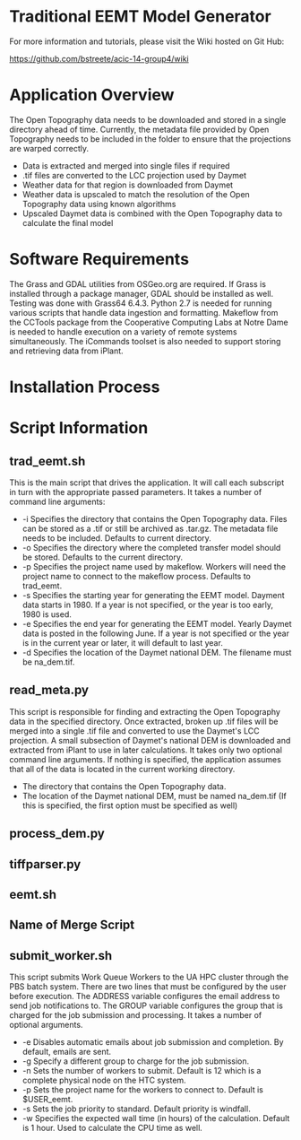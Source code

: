 Traditional EEMT Model Generator
==============

For more information and tutorials, please visit the Wiki hosted on Git Hub:

https://github.com/bstreete/acic-14-group4/wiki


# Application Overview

The Open Topography data needs to be downloaded and stored in a single directory ahead of time. Currently, the metadata file provided by Open Topography needs to be included in the folder to ensure that the projections are warped correctly. 

* Data is extracted and merged into single files if required
* .tif files are converted to the LCC projection used by Daymet
* Weather data for that region is downloaded from Daymet 
* Weather data is upscaled to match the resolution of the Open Topography data using known algorithms
* Upscaled Daymet data is combined with the Open Topography data to calculate the final model


# Software Requirements

The Grass and GDAL utilities from OSGeo.org are required. If Grass is installed through a package manager, GDAL should be installed as well. Testing was done with Grass64 6.4.3. Python 2.7 is needed for running various scripts that handle data ingestion and formatting. Makeflow from the CCTools package from the Cooperative Computing Labs at Notre Dame is needed to handle execution on a variety of remote systems simultaneously. The iCommands toolset is also needed to support storing and retrieving data from iPlant. 

# Installation Process

# Script Information

trad_eemt.sh
----

This is the main script that drives the application. It will call each subscript in turn with the appropriate passed parameters. It takes a number of command line arguments:

* -i 	Specifies the directory that contains the Open Topography data. Files can be stored as a .tif or still be archived as .tar.gz. The metadata file needs to be included. Defaults to current directory.
* -o 	Specifies the directory where the completed transfer model should be stored. Defaults to the current directory.
* -p 	Specifies the project name used by makeflow. Workers will need the project name to connect to the makeflow process. Defaults to trad_eemt.
* -s 	Specifies the starting year for generating the EEMT model. Dayment data starts in 1980. If a year is not specified, or the year is too early, 1980 is used.
* -e 	Specifies the end year for generating the EEMT model. Yearly Daymet data is posted in the following June. If a year is not specified or the year is in the current year or later, it will default to last year.
* -d 	Specifies the location of the Daymet national DEM. The filename must be na_dem.tif. 

read_meta.py
----

This script is responsible for finding and extracting the Open Topography data in the specified directory. Once extracted, broken up .tif files will be merged into a single .tif file and converted to use the Daymet's LCC projection. A small subsection of Daymet's national DEM is downloaded and extracted from iPlant to use in later calculations. It takes only two optional command line arguments. If nothing is specified, the application assumes that all of the data is located in the current working directory. 

* The directory that contains the Open Topography data. 
* The location of the Daymet national DEM, must be named na_dem.tif (If this is specified, the first option must be specified as well) 

process_dem.py
--- 

tiffparser.py
----

eemt.sh
---

Name of Merge Script 
---

submit_worker.sh
--- 

This script submits Work Queue Workers to the UA HPC cluster through the PBS batch system. There are two lines that must be configured by the user before execution. The ADDRESS variable configures the email address to send job notifications to. The GROUP variable configures the group that is charged for the job submission and processing. It takes a number of optional arguments. 

* -e Disables automatic emails about job submission and completion. By default, emails are sent. 
* -g Specify a different group to charge for the job submission.
* -n Sets the number of workers to submit. Default is 12 which is a complete physical node on the HTC system. 
* -p Sets the project name for the workers to connect to. Default is $USER_eemt.
* -s Sets the job priority to standard. Default priority is windfall. 
* -w Specifies the expected wall time (in hours) of the calculation. Default is 1 hour. Used to calculate the CPU time as well. 
